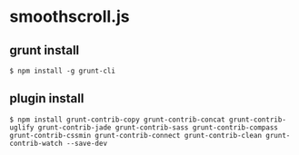 # smoothscroll.js

## grunt install

```
$ npm install -g grunt-cli
```

## plugin install

```
$ npm install grunt-contrib-copy grunt-contrib-concat grunt-contrib-uglify grunt-contrib-jade grunt-contrib-sass grunt-contrib-compass grunt-contrib-cssmin grunt-contrib-connect grunt-contrib-clean grunt-contrib-watch --save-dev
```
